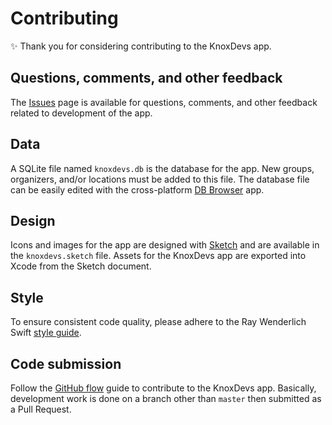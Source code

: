 # Contributing

:sparkles: Thank you for considering contributing to the KnoxDevs app.

## Questions, comments, and other feedback

The [Issues] page is available for questions, comments, and other feedback
related to development of the app.

## Data

A SQLite file named `knoxdevs.db` is the database for the app. New groups,
organizers, and/or locations must be added to this file. The database file can
be easily edited with the cross-platform [DB Browser] app.

## Design

Icons and images for the app are designed with [Sketch] and are available in the
`knoxdevs.sketch` file. Assets for the KnoxDevs app are exported into Xcode from
the Sketch document.

## Style

To ensure consistent code quality, please adhere to the Ray Wenderlich Swift
[style guide].

## Code submission

Follow the [GitHub flow] guide to contribute to the KnoxDevs app. Basically,
development work is done on a branch other than `master` then submitted as a
Pull Request.

[issues]: https://github.com/knoxcocoa/knoxdevs/issues
[db browser]: https://sqlitebrowser.org
[sketch]: https://www.sketchapp.com
[style guide]: https://github.com/raywenderlich/swift-style-guide
[github flow]: https://guides.github.com/introduction/flow/

